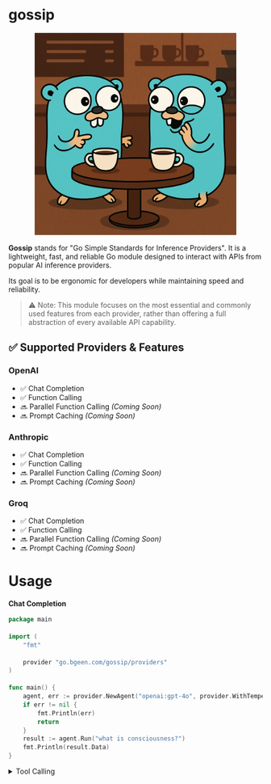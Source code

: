 # gossip

<p align="center" width="100%">
<img src="./assets/mascot.png" alt="Gossip mascot" width="400" height="400">
</p>


**Gossip** stands for "Go Simple Standards for Inference Providers". It is a lightweight, fast, and reliable Go module designed to interact with APIs from popular AI inference providers.

Its goal is to be ergonomic for developers while maintaining speed and reliability.


> ⚠️ Note: This module focuses on the most essential and commonly used features from each provider, rather than offering a full abstraction of every available API capability.

## ✅ Supported Providers & Features

### OpenAI
- ✅ Chat Completion
- ✅ Function Calling
- 🔜 Parallel Function Calling *(Coming Soon)*
- 🔜 Prompt Caching *(Coming Soon)*

### Anthropic
- ✅ Chat Completion
- ✅ Function Calling
- 🔜 Parallel Function Calling *(Coming Soon)*
- 🔜 Prompt Caching *(Coming Soon)*

### Groq
- ✅ Chat Completion
- ✅ Function Calling
- 🔜 Parallel Function Calling *(Coming Soon)*
- 🔜 Prompt Caching *(Coming Soon)*


# Usage

**Chat Completion**

```go
package main

import (
	"fmt"

	provider "go.bgeen.com/gossip/providers"
)

func main() {
	agent, err := provider.NewAgent("openai:gpt-4o", provider.WithTemperature(0.8))
	if err != nil {
		fmt.Println(err)
		return
	}
	result := agent.Run("what is consciousness?")
	fmt.Println(result.Data)
}
```

<details>
<summary>Tool Calling</summary>

```go
package main

import (
	"fmt"
	"strings"

	provider "go.bgeen.com/gossip/providers"
)

func main1() {
	agent, err := provider.NewAgent("anthropic:claude-3-5-sonnet-latest", provider.WithTemperature(0.8))
	if err != nil {
		fmt.Println(err)
		return
	}
	agent.RegisterTool(FindCityTemp, ParamsFindCityTemp{}, "find the weather temperature of the provided city name")
	result := agent.Run("whats the current temperature in delhi?")
	fmt.Println(result.Data)
}

type ParamsFindCityTemp struct {
	CityName string `json:"city_name" desctiption:"name of the city"`
}

func FindCityTemp(params ParamsFindCityTemp) string {
	if strings.ToLower(params.CityName) == "kolkata" {
		return "26 degree"
	}
	return "city not found"
}
```

</details>

